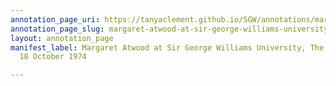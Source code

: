 ```yaml
---
annotation_page_uri: https://tanyaclement.github.io/SGW/annotations/margaret-atwood-at-sir-george-williams-university-the-poetry-series-18-october-1974-canvas-1-audience-member-14.json
annotation_page_slug: margaret-atwood-at-sir-george-williams-university-the-poetry-series-18-october-1974-canvas-1-audience-member-14
layout: annotation_page
manifest_label: Margaret Atwood at Sir George Williams University, The Poetry Series,
  18 October 1974

---
```

